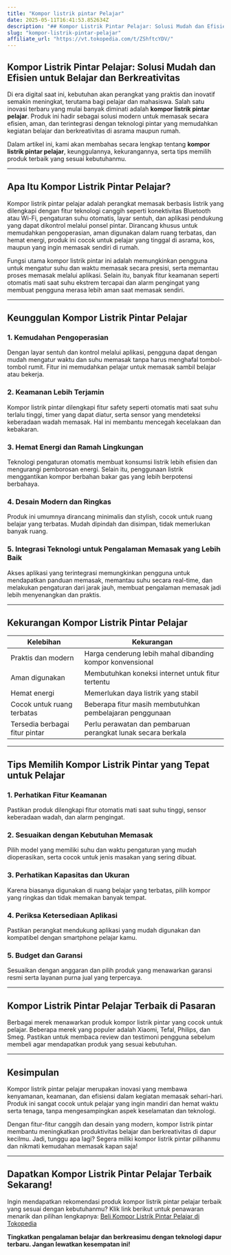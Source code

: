 ```yaml
---
title: "Kompor listrik pintar Pelajar"
date: 2025-05-11T16:41:53.852634Z
description: "## Kompor Listrik Pintar Pelajar: Solusi Mudah dan Efisien untuk Belajar dan Berkreativitas..."
slug: "kompor-listrik-pintar-pelajar"
affiliate_url: "https://vt.tokopedia.com/t/ZShftcYDV/"
---
```

## Kompor Listrik Pintar Pelajar: Solusi Mudah dan Efisien untuk Belajar dan Berkreativitas

Di era digital saat ini, kebutuhan akan perangkat yang praktis dan inovatif semakin meningkat, terutama bagi pelajar dan mahasiswa. Salah satu inovasi terbaru yang mulai banyak diminati adalah **kompor listrik pintar pelajar**. Produk ini hadir sebagai solusi modern untuk memasak secara efisien, aman, dan terintegrasi dengan teknologi pintar yang memudahkan kegiatan belajar dan berkreativitas di asrama maupun rumah.

Dalam artikel ini, kami akan membahas secara lengkap tentang **kompor listrik pintar pelajar**, keunggulannya, kekurangannya, serta tips memilih produk terbaik yang sesuai kebutuhanmu.

---

## Apa Itu Kompor Listrik Pintar Pelajar?

Kompor listrik pintar pelajar adalah perangkat memasak berbasis listrik yang dilengkapi dengan fitur teknologi canggih seperti konektivitas Bluetooth atau Wi-Fi, pengaturan suhu otomatis, layar sentuh, dan aplikasi pendukung yang dapat dikontrol melalui ponsel pintar. Dirancang khusus untuk memudahkan pengoperasian, aman digunakan dalam ruang terbatas, dan hemat energi, produk ini cocok untuk pelajar yang tinggal di asrama, kos, maupun yang ingin memasak sendiri di rumah.

Fungsi utama kompor listrik pintar ini adalah memungkinkan pengguna untuk mengatur suhu dan waktu memasak secara presisi, serta memantau proses memasak melalui aplikasi. Selain itu, banyak fitur keamanan seperti otomatis mati saat suhu ekstrem tercapai dan alarm pengingat yang membuat pengguna merasa lebih aman saat memasak sendiri.

---

## Keunggulan Kompor Listrik Pintar Pelajar

### 1. Kemudahan Pengoperasian
Dengan layar sentuh dan kontrol melalui aplikasi, pengguna dapat dengan mudah mengatur waktu dan suhu memasak tanpa harus menghafal tombol-tombol rumit. Fitur ini memudahkan pelajar untuk memasak sambil belajar atau bekerja.

### 2. Keamanan Lebih Terjamin
Kompor listrik pintar dilengkapi fitur safety seperti otomatis mati saat suhu terlalu tinggi, timer yang dapat diatur, serta sensor yang mendeteksi keberadaan wadah memasak. Hal ini membantu mencegah kecelakaan dan kebakaran.

### 3. Hemat Energi dan Ramah Lingkungan
Teknologi pengaturan otomatis membuat konsumsi listrik lebih efisien dan mengurangi pemborosan energi. Selain itu, penggunaan listrik menggantikan kompor berbahan bakar gas yang lebih berpotensi berbahaya.

### 4. Desain Modern dan Ringkas
Produk ini umumnya dirancang minimalis dan stylish, cocok untuk ruang belajar yang terbatas. Mudah dipindah dan disimpan, tidak memerlukan banyak ruang.

### 5. Integrasi Teknologi untuk Pengalaman Memasak yang Lebih Baik
Akses aplikasi yang terintegrasi memungkinkan pengguna untuk mendapatkan panduan memasak, memantau suhu secara real-time, dan melakukan pengaturan dari jarak jauh, membuat pengalaman memasak jadi lebih menyenangkan dan praktis.

---

## Kekurangan Kompor Listrik Pintar Pelajar

| Kelebihan | Kekurangan |
|------------|--------------|
| Praktis dan modern | Harga cenderung lebih mahal dibanding kompor konvensional |
| Aman digunakan | Membutuhkan koneksi internet untuk fitur tertentu |
| Hemat energi | Memerlukan daya listrik yang stabil |
| Cocok untuk ruang terbatas | Beberapa fitur masih membutuhkan pembelajaran penggunaan |
| Tersedia berbagai fitur pintar | Perlu perawatan dan pembaruan perangkat lunak secara berkala |

---

## Tips Memilih Kompor Listrik Pintar yang Tepat untuk Pelajar

### 1. Perhatikan Fitur Keamanan
Pastikan produk dilengkapi fitur otomatis mati saat suhu tinggi, sensor keberadaan wadah, dan alarm pengingat.

### 2. Sesuaikan dengan Kebutuhan Memasak
Pilih model yang memiliki suhu dan waktu pengaturan yang mudah dioperasikan, serta cocok untuk jenis masakan yang sering dibuat.

### 3. Perhatikan Kapasitas dan Ukuran
Karena biasanya digunakan di ruang belajar yang terbatas, pilih kompor yang ringkas dan tidak memakan banyak tempat.

### 4. Periksa Ketersediaan Aplikasi
Pastikan perangkat mendukung aplikasi yang mudah digunakan dan kompatibel dengan smartphone pelajar kamu.

### 5. Budget dan Garansi
Sesuaikan dengan anggaran dan pilih produk yang menawarkan garansi resmi serta layanan purna jual yang terpercaya.

---

## Kompor Listrik Pintar Pelajar Terbaik di Pasaran

Berbagai merek menawarkan produk kompor listrik pintar yang cocok untuk pelajar. Beberapa merek yang populer adalah Xiaomi, Tefal, Philips, dan Smeg. Pastikan untuk membaca review dan testimoni pengguna sebelum membeli agar mendapatkan produk yang sesuai kebutuhan.

---

## Kesimpulan

Kompor listrik pintar pelajar merupakan inovasi yang membawa kenyamanan, keamanan, dan efisiensi dalam kegiatan memasak sehari-hari. Produk ini sangat cocok untuk pelajar yang ingin mandiri dan hemat waktu serta tenaga, tanpa mengesampingkan aspek keselamatan dan teknologi.

Dengan fitur-fitur canggih dan desain yang modern, kompor listrik pintar membantu meningkatkan produktivitas belajar dan berkreativitas di dapur kecilmu. Jadi, tunggu apa lagi? Segera miliki kompor listrik pintar pilihanmu dan nikmati kemudahan memasak kapan saja!

---

## Dapatkan Kompor Listrik Pintar Pelajar Terbaik Sekarang!

Ingin mendapatkan rekomendasi produk kompor listrik pintar pelajar terbaik yang sesuai dengan kebutuhanmu? Klik link berikut untuk penawaran menarik dan pilihan lengkapnya: [Beli Kompor Listrik Pintar Pelajar di Tokopedia](https://vt.tokopedia.com/t/ZShftcYDV/)

**Tingkatkan pengalaman belajar dan berkreasimu dengan teknologi dapur terbaru. Jangan lewatkan kesempatan ini!**